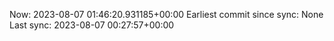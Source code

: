 Now: 2023-08-07 01:46:20.931185+00:00 Earliest commit since sync: None Last sync: 2023-08-07 00:27:57+00:00
